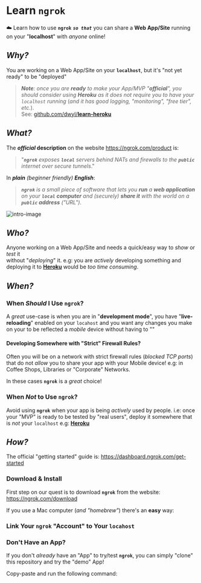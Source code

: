 # Learn `ngrok`

:cloud: Learn how to use **`ngrok`**
***`so that`*** you can share
a **Web App/Site** running on your "**localhost**"
with _anyone_ online!

## _Why?_

You are working on a Web App/Site on your **`localhost`**,
but it's "not yet ready" to be "deployed"

> _**Note**: once you are **ready**
to make your App/MVP "**official**",
you should consider using **Heroku**
as it does not require you to have your `localhost` running_
(_and it has good logging, "monitoring", "free tier", etc._). <br />
See:
[github.com/dwyl/**learn-heroku**](https://github.com/dwyl/learn-heroku)


## _What?_

The **_official_ description** on the website https://ngrok.com/product is:

> "_**`ngrok`** exposes **`local`** servers behind NATs and firewalls
to the **`public`** internet over secure tunnels_."

In _**plain** (beginner friendly) **English**_:

> _**`ngrok`** is a small piece of software
that lets you **run** a **web application** <br />
on your **`local` computer**
and (securely) **share it** with the world
on a **`public` address** ("URL")_.

![intro-image](https://user-images.githubusercontent.com/194400/37253733-66c637dc-252d-11e8-9083-84a553ba9d24.png)

## _Who?_

Anyone working on a Web App/Site
and needs a quick/easy way to _show_ or _test_ it <br >
without "_deploying_" it. e.g: you are _actively_ developing something
and deploying it to
[**Heroku**](https://github.com/dwyl/learn-heroku)
would be _too time consuming_.


## _When?_

### When _Should_ I Use **`ngrok`**?

A _great_ use-case is when you are in "**development mode**",
you have "**live-reloading**" enabled on your `locahost`
and you want any changes you make on your to be reflected
a _mobile_ device without having to ""

#### Developing Somewhere with "Strict" Firewall Rules?

Often you will be on a network with strict firewall rules
(_blocked TCP ports_)
that do not _allow_ you to share your app with your Mobile device!
e.g: in Coffee Shops, Libraries or "Corporate" Networks.

In these cases **`ngrok`** is a _great_ choice!

### When _Not_ to Use **`ngrok`**?

Avoid using **`ngrok`** when your app is being _actively_ used by people.
i.e: once your "MVP" is ready to be tested by "real users",
deploy it somewhere that is _not_ your `localhost`
e.g: [**Heroku**](https://github.com/dwyl/learn-heroku)


## _How?_

The official "getting started" guide is:
https://dashboard.ngrok.com/get-started

### Download & Install

First step on our quest is to download **`ngrok`** from the website:
https://ngrok.com/download

If you use a Mac computer (_and "homebrew"_) there's an **easy** way:





### Link Your **`ngrok`** "Account" to Your `locahost`



### Don't Have an App?

If you don't _already_ have an "App" to try/test **`ngrok`**,
you can simply "clone" this repository and try the "demo" App!

Copy-paste and run the following command:
